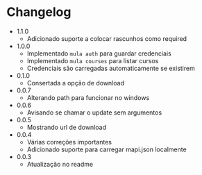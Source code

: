 # Changelog

- 1.1.0
  - Adicionado suporte a colocar rascunhos como required
- 1.0.0
  - Implementado `mula auth` para guardar credenciais
  - Implementado `mula courses` para listar cursos
  - Credenciais são carregadas automaticamente se existirem
- 0.1.0
  - Consertada a opção de download
- 0.0.7
  - Alterando path para funcionar no windows
- 0.0.6
  - Avisando se chamar o update sem argumentos
- 0.0.5
  - Mostrando url de download
- 0.0.4
  - Várias correções importantes
  - Adicionado suporte para carregar mapi.json localmente
- 0.0.3
  - Atualização no readme
